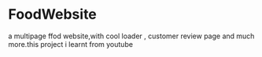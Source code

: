 # FoodWebsite
a multipage ffod website,with cool loader , customer review page and much more.this project i learnt from youtube

